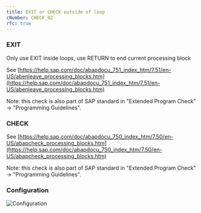 ```yaml
---
title: EXIT or CHECK outside of loop
cNumber: CHECK_02
rfc: true
---
```


### EXIT
Only use EXIT inside loops, use RETURN to end current processing block

See [https://help.sap.com/doc/abapdocu_751_index_htm/7.51/en-US/abenleave_processing_blocks.htm](https://help.sap.com/doc/abapdocu_751_index_htm/7.51/en-US/abenleave_processing_blocks.htm)

Note: this check is also part of SAP standard in "Extended Program Check" -> "Programming Guidelines".

### CHECK
See [https://help.sap.com/doc/abapdocu_750_index_htm/7.50/en-US/abapcheck_processing_blocks.htm](https://help.sap.com/doc/abapdocu_750_index_htm/7.50/en-US/abapcheck_processing_blocks.htm)

Note: this check is also part of SAP standard in "Extended Program Check" -> "Programming Guidelines".

### Configuration
![Configuration](/img/default_conf.png)
